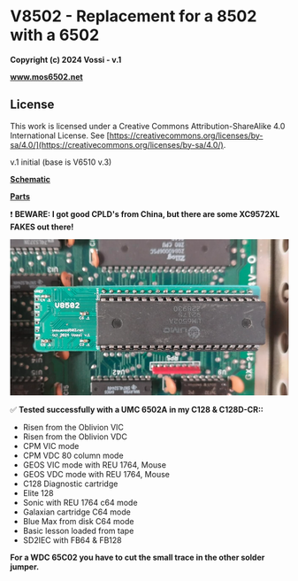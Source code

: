 # V8502 - Replacement for a 8502 with a 6502  

**Copyright (c) 2024 Vossi - v.1**

**www.mos6502.net**

## License
This work is licensed under a Creative Commons Attribution-ShareAlike 4.0
International License. See [https://creativecommons.org/licenses/by-sa/4.0/](https://creativecommons.org/licenses/by-sa/4.0/).

v.1 initial (base is V6510 v.3)

**[Schematic](https://github.com/vossi1/v8502/blob/master/v8502_v1.png)**

**[Parts](https://github.com/vossi1/v8502/blob/master/parts.txt)**

:exclamation: **BEWARE: I got good CPLD's from China, but there are some XC9572XL FAKES out there!**

![V8502](https://github.com/vossi1/v8502/blob/master/v8502_v1_photo.png)

:white_check_mark: **Tested successfully  with a UMC 6502A in my C128 & C128D-CR::**

- Risen from the Oblivion VIC
- Risen from the Oblivion VDC
- CPM VIC mode
- CPM VDC 80 column mode
- GEOS VIC mode with REU 1764, Mouse
- GEOS VDC mode with REU 1764, Mouse
- C128 Diagnostic cartridge
- Elite 128
- Sonic with REU 1764 c64 mode
- Galaxian cartridge C64 mode
- Blue Max from disk C64 mode
- Basic lesson loaded from tape
- SD2IEC with FB64 & FB128

**For a WDC 65C02 you have to cut the small trace in the other solder jumper.**